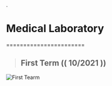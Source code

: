 .


 # Medical Laboratory


=======================



> ## First Term (( 10/2021 )) 

![First Tearm](https://user-images.githubusercontent.com/36210723/136665641-6676e2a7-2dab-4b2e-92eb-5bb11eda9358.png)

